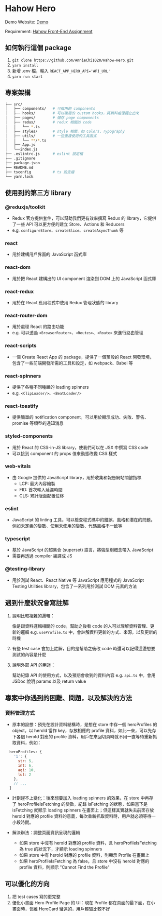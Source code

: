 # Hahow Hero

Demo Website: [Demo](https://hahow-hero.vercel.app/)

Requirement: [Hahow Front-End Assignment](https://github.com/hahow/hahow-recruit/blob/master/frontend.md)

## 如何執行這個 package

 1. `git clone https://github.com/AnnieChi1020/Hahow-Hero.git`
 2. `yarn install`
 3. 新增 .env 檔，輸入 `REACT_APP_HERO_API='API_URL'`
 4. `yarn run start`

## 專案架構

```bash
├── src/
│   ├── components/   # 可複用的 components
│   ├── hooks/        # 可以複用的 custom hooks，將資料處理獨立出來
│   ├── pages/        # 儲存 page components
│   ├── redux/        # redux 相關的 code 
│   │   └── *.ts    
│   ├── styles/       # style 相關，如 Colors、Typography
│   ├── utils/        # 一些重複使用的工具函式
│   │   └── **/*.ts           
│   ├── App.js                
│   └──index.js               
├── .eslintrc.js      # eslint 設定檔
├── .gitignore          
├── package.json
├── README.md
├── tsconfig          # ts 設定檔
└── yarn.lock
```

## 使用到的第三方 library

### **@reduxjs/toolkit**

- Redux 官方提供套件，可以幫助我們更有效率撰寫 Redux 的 library，它提供了一些 API 可以更方便的建立 Store、Actions 和 Reducers
- e.g. `configureStore`、`createSlice`、`createAsyncThunk` 等

### **react**

- 用於建構用戶界面的 JavaScript 函式庫

### **react-dom**

- 用於把 React 建構出的 UI component 渲染到 DOM 上的 JavaScript 函式庫

### **react-redux**

- 用於在 React 應用程式中使用 Redux 管理狀態的 library

### **react-router-dom**

- 用於處理 React 的路由功能
- e.g. 可以透過 `<BrowserRouter>`、`<Routes>`、`<Route>` 來進行路由管理

### **react-scripts**

- 一個 Create React App 的 package，提供了一個預設的 React 開發環境，包含了一些前端開發所需的工具和設定，如 webpack、Babel 等

### **react-spinners**

- 提供了各種不同種類的 loading spinners
- e.g. `<ClipLoader/>`、`<BeatLoader/>`

### **react-toastify**

- 提供簡單的 notification component，可以用於顯示成功、失敗、警告、promise 等類型的通知消息

### **styled-components**

- 用於 React 的 CSS-in-JS library，使我們可以在 JSX 中撰寫 CSS code
- 可以接到 component 的 props 值來動態改變 CSS 樣式

### **web-vitals**

- 由 Google 提供的 JavaScript library，用於收集和報告網站關鍵指標
  - LCP: 最大內容繪製
  - FID: 首次輸入延遲時間
  - CLS: 累計版面配置位移

### **eslint**

- JavaScript 的 linting 工具，可以檢查程式碼中的錯誤、風格和潛在的問題，例如未定義的變數、使用未使用的變數、代碼風格不一致等

### **typescript**

- 基於 JavaScript 的超集合 (superset) 語言，將強型別概念帶入 JavaScript
- 需要再透過 compiler 編譯成 JS

### **@testing-library**

- 用於測試 React、React Native 等 JavaScript 應用程式的 JavaScript Testing Utilities library，包含了一系列用於測試 DOM 元素的方法

## 遇到什麼狀況會寫註解

 1. 說明比較複雜的邏輯：

    像是跟資料邏輯相關的 code，幫助之後看 code 的人可以理解資料管理、更新的邏輯
    e.g. `useProfile.ts` 中，會註解資料更新的方式、來源，以及更新的時機

 2. 有些 test case 會加上註解，目的是幫助之後改 code 時還可以記得這邊想要測試的內容是什麼

 3. 說明外部 API 的用途：

    幫助紀錄 API 的使用方式，以及預期會收到的資料內容
    e.g. `api.ts` 中，會用 JSDoc 說明 params 以及 return value

## 專案中你遇到的困難、問題，以及解決的方法

### 資料管理方式

- 原本的設想：預先在設計資料結構時，是想在 store 中存一個 heroProfiles 的 object，以 heroId 當作 key，存放相應的 profile 資料，如此一來，可以先存下各個 heroId 對應的 profile 資料，用戶在來回切頁時就不用一直等待重新抓取資料，例如：

```javascript
  heroProfiles: {
    '1': {
      str: 5,
      int: 6,
      agi: 10,
      lul: 2
    },
    // ...
  }
```

- 計劃趕不上變化：後來想要加入 loading spinners 的效果，在 store 中再存了 heroProfileIsFetching 的變數，紀錄 isFetching 的狀態，如果當下是 isFetching 就顯示 loading spinners 在畫面上；但這樣其實就失去前面存放 heroId 對應的 profile 資料的意義，每次重新抓取資料時，用戶就必須等待一小段時間。

- 解決辦法：調整頁面資訊呈現的邏輯
  - 如果 store 中沒有 heroId 對應的 profile 資料，且 heroProfileIsFetching 為 true 的狀況下，才顯示 loading spinners
  - 如果 store 中有 heroId 對應的 profile 資料，則顯示 Profile 在畫面上
  - 如果 heroProfileIsFetching 為 false，且 store 中沒有 heroId 對應的 profile 資料，則顯示 "Cannot Find the Profile"

## 可以優化的方向

 1. 把 test cases 寫的更完整
 2. 優化小畫面 Hero Profile Page 的 UI：現在 Profile 都在頁面的最下面，在小畫面時，會離 HeroCard 蠻遠的，用戶體驗比較不好
